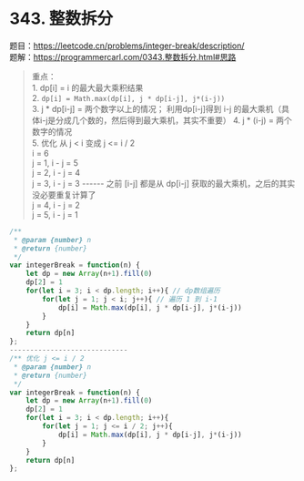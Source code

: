 # 343. 整数拆分

题目：https://leetcode.cn/problems/integer-break/description/       
题解：https://programmercarl.com/0343.整数拆分.html#思路     


> 重点：      
    1. dp[i] = i 的最大最大乘积结果          
    2. `dp[i] = Math.max(dp[i], j * dp[i-j], j*(i-j))`       
    3. j * dp[i-j] = 两个数字以上的情况； 利用dp[i-j]得到 i-j 的最大乘机（具体i-j是分成几个数的，然后得到最大乘机，其实不重要）
    4. j * (i-j) = 两个数字的情况                 
    5. 优化 从 j < i 变成 j <= i / 2                       
    i = 6                   
    j = 1, i - j = 5      
    j = 2, i - j = 4              
    j = 3, i - j = 3 ------ 之前 [i-j] 都是从 dp[i-j] 获取的最大乘机，之后的其实没必要重复计算了            
    j = 4, i - j = 2              
    j = 5, i - j = 1              


```js
/**
 * @param {number} n
 * @return {number}
 */
var integerBreak = function(n) {
    let dp = new Array(n+1).fill(0)
    dp[2] = 1 
    for(let i = 3; i < dp.length; i++){ // dp数组遍历 
        for(let j = 1; j < i; j++){ // 遍历 1 到 i-1
            dp[i] = Math.max(dp[i], j * dp[i-j], j*(i-j)) 
        }
    }
    return dp[n]
};
-----------------------------
/** 优化 j <= i / 2 
 * @param {number} n
 * @return {number}
 */
var integerBreak = function(n) {
    let dp = new Array(n+1).fill(0)
    dp[2] = 1 
    for(let i = 3; i < dp.length; i++){
        for(let j = 1; j <= i / 2; j++){
            dp[i] = Math.max(dp[i], j * dp[i-j], j*(i-j)) 
        }
    }
    return dp[n]
};
```


